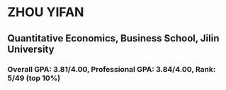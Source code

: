 # ZHOU YIFAN 
## Quantitative Economics, Business School, Jilin University
### Overall GPA: 3.81/4.00, Professional GPA: 3.84/4.00, Rank: 5/49 (top 10%)



